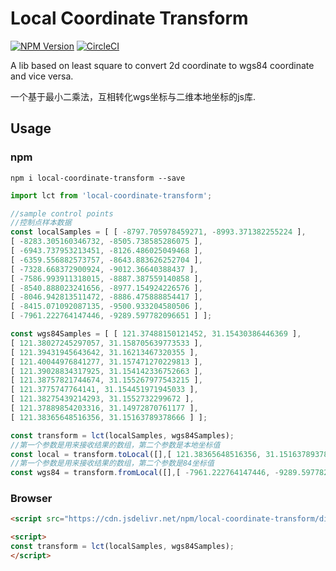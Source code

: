 # Local Coordinate Transform

[![NPM Version](https://img.shields.io/npm/v/local-coordinate-transform.svg)](https://github.com/fuzhenn/local-coordinate-transform) [![CircleCI](https://circleci.com/gh/fuzhenn/local-coordinate-transform.svg?style=shield)](https://circleci.com/gh/fuzhenn/local-coordinate-transform)

A lib based on least square to convert 2d coordinate to wgs84 coordinate and vice versa.

一个基于最小二乘法，互相转化wgs坐标与二维本地坐标的js库.

## Usage

### npm
```shell
npm i local-coordinate-transform --save
```

```js
import lct from 'local-coordinate-transform';

//sample control points
//控制点样本数据
const localSamples = [ [ -8797.705978459271, -8993.371382255224 ],
[ -8283.305160346732, -8505.738585286075 ],
[ -6943.737953213451, -8126.486025049468 ],
[ -6359.556882573757, -8643.883626252704 ],
[ -7328.668372900924, -9012.36640388437 ],
[ -7586.993911318015, -8887.387559140858 ],
[ -8540.888023241656, -8977.154924226576 ],
[ -8046.942813511472, -8886.475888854417 ],
[ -8415.071092087135, -9500.933204580506 ],
[ -7961.222764147446, -9289.597782096651 ] ];

const wgs84Samples = [ [ 121.37488150121452, 31.15430386446369 ],
[ 121.38027245297057, 31.158705639773533 ],
[ 121.39431945643642, 31.16213467320355 ],
[ 121.40044976841277, 31.157471270229813 ],
[ 121.39028834317925, 31.154142336752663 ],
[ 121.38757821744674, 31.155267977543215 ],
[ 121.3775747764141, 31.154451971945033 ],
[ 121.38275439214293, 31.1552732299672 ],
[ 121.37889854203316, 31.14972870761177 ],
[ 121.38365648516356, 31.15163789378666 ] ];

const transform = lct(localSamples, wgs84Samples);
//第一个参数是用来接收结果的数组，第二个参数是本地坐标值
const local = transform.toLocal([],[ 121.38365648516356, 31.15163789378666 ]);
//第一个参数是用来接收结果的数组，第二个参数是84坐标值
const wgs84 = transform.fromLocal([],[ -7961.222764147446, -9289.597782096651 ]);
```

### Browser
```html
<script src="https://cdn.jsdelivr.net/npm/local-coordinate-transform/dist/local-coordinate-transform.js"></script>

<script>
const transform = lct(localSamples, wgs84Samples);
</script>

```

